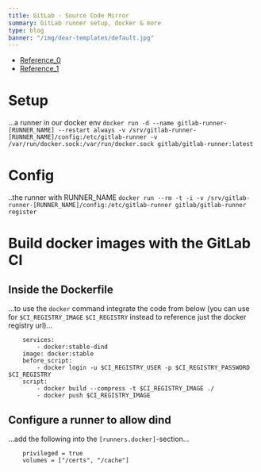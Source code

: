 ```yaml
---
title: GitLab - Source Code Mirror
summary: GitLab runner setup, docker & more
type: blog
banner: "/img/dear-templates/default.jpg"
---
```


* [Reference_0](https://docs.gitlab.com/runner/install/docker.html)
* [Reference_1](https://docs.gitlab.com/runner/register/index.html#docker)

# Setup #
...a runner in our docker env
`docker run -d --name gitlab-runner-[RUNNER_NAME] --restart always -v /srv/gitlab-runner-[RUNNER_NAME]/config:/etc/gitlab-runner -v /var/run/docker.sock:/var/run/docker.sock gitlab/gitlab-runner:latest`

# Config #
..the runner with RUNNER_NAME
`docker run --rm -t -i -v /srv/gitlab-runner-[RUNNER_NAME]/config:/etc/gitlab-runner gitlab/gitlab-runner register`

# Build docker images with the GitLab CI #
## Inside the Dockerfile ##
...to use the `docker` command integrate the code from below (you can use for `$CI_REGISTRY_IMAGE` `$CI_REGISTRY` instead to reference just the docker registry url)...
```
    services:
        - docker:stable-dind
    image: docker:stable
    before_script:
        - docker login -u $CI_REGISTRY_USER -p $CI_REGISTRY_PASSWORD $CI_REGISTRY
    script:
        - docker build --compress -t $CI_REGISTRY_IMAGE ./
        - docker push $CI_REGISTRY_IMAGE
```

## Configure a runner to allow dind ##
...add the following into the `[runners.docker]`-section...
```
    privileged = true
    volumes = ["/certs", "/cache"]
```
